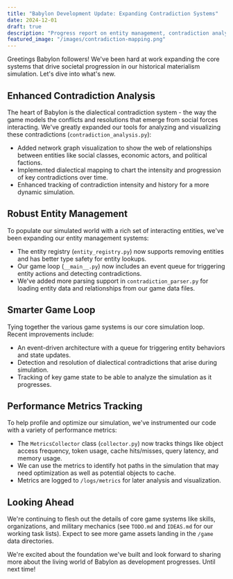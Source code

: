 ```yaml
---
title: "Babylon Development Update: Expanding Contradiction Systems"
date: 2024-12-01
draft: true
description: "Progress report on entity management, contradiction analysis, and a look ahead."
featured_image: "/images/contradiction-mapping.png" 
---
```


Greetings Babylon followers! We've been hard at work expanding the core systems that drive societal progression in our historical materialism simulation. Let's dive into what's new.

## Enhanced Contradiction Analysis

The heart of Babylon is the dialectical contradiction system - the way the game models the conflicts and resolutions that emerge from social forces interacting. We've greatly expanded our tools for analyzing and visualizing these contradictions (`contradiction_analysis.py`):

- Added network graph visualization to show the web of relationships between entities like social classes, economic actors, and political factions. 
- Implemented dialectical mapping to chart the intensity and progression of key contradictions over time.
- Enhanced tracking of contradiction intensity and history for a more dynamic simulation.

## Robust Entity Management 

To populate our simulated world with a rich set of interacting entities, we've been expanding our entity management systems:

- The entity registry (`entity_registry.py`) now supports removing entities and has better type safety for entity lookups.
- Our game loop (`__main__.py`) now includes an event queue for triggering entity actions and detecting contradictions.
- We've added more parsing support in `contradiction_parser.py` for loading entity data and relationships from our game data files.

## Smarter Game Loop

Tying together the various game systems is our core simulation loop. Recent improvements include:

- An event-driven architecture with a queue for triggering entity behaviors and state updates.
- Detection and resolution of dialectical contradictions that arise during simulation.
- Tracking of key game state to be able to analyze the simulation as it progresses.

## Performance Metrics Tracking

To help profile and optimize our simulation, we've instrumented our code with a variety of performance metrics:

- The `MetricsCollector` class (`collector.py`) now tracks things like object access frequency, token usage, cache hits/misses, query latency, and memory usage.
- We can use the metrics to identify hot paths in the simulation that may need optimization as well as potential objects to cache.
- Metrics are logged to `/logs/metrics` for later analysis and visualization.

## Looking Ahead

We're continuing to flesh out the details of core game systems like skills, organizations, and military mechanics (see `TODO.md` and `IDEAS.md` for our working task lists). Expect to see more game assets landing in the `/game` data directories.

We're excited about the foundation we've built and look forward to sharing more about the living world of Babylon as development progresses. Until next time!
